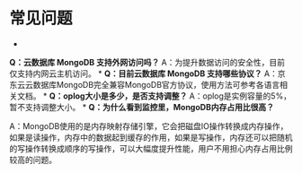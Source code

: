 # **常见问题**

* 
**Q：云数据库 MongoDB 支持外网访问吗？**
A：为提升数据访问的安全性，目前仅支持内网云主机访问。
* 
**Q：目前云数据库 MongoDB 支持哪些协议？**
A：京东云云数据库MongoDB完全兼容MongoDB官方协议，使用方法可参考各语言相关文档。
* 
**Q：oplog大小是多少，是否支持调整？**
A：oplog是实例容量的5%，暂不支持调整大小。
* 
**Q：为什么看到监控里，MongoDB内存占用比很高？**

A：MongoDB使用的是内存映射存储引擎，它会把磁盘IO操作转换成内存操作，如果是读操作，内存中的数据起到缓存的作用，如果是写操作，内存还可以把随机的写操作转换成顺序的写操作，可以大幅度提升性能，用户不用担心内存占用比例较高的问题。